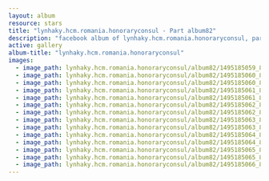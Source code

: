 ```yaml
---
layout: album
resource: stars
title: "lynhaky.hcm.romania.honoraryconsul - Part album82"
description: "facebook album of lynhaky.hcm.romania.honoraryconsul, part album82."
active: gallery
album-title: "lynhaky.hcm.romania.honoraryconsul"
images:
  - image_path: lynhaky.hcm.romania.honoraryconsul/album82/1495185059_8u9a4801.jpg
  - image_path: lynhaky.hcm.romania.honoraryconsul/album82/1495185060_8u9a4809.jpg
  - image_path: lynhaky.hcm.romania.honoraryconsul/album82/1495185060_8u9a4829.jpg
  - image_path: lynhaky.hcm.romania.honoraryconsul/album82/1495185061_8u9a4843.jpg
  - image_path: lynhaky.hcm.romania.honoraryconsul/album82/1495185061_8u9a4846.jpg
  - image_path: lynhaky.hcm.romania.honoraryconsul/album82/1495185062_8u9a4852.jpg
  - image_path: lynhaky.hcm.romania.honoraryconsul/album82/1495185062_8u9a4863.jpg
  - image_path: lynhaky.hcm.romania.honoraryconsul/album82/1495185063_8u9a4873.jpg
  - image_path: lynhaky.hcm.romania.honoraryconsul/album82/1495185063_8u9a4875.jpg
  - image_path: lynhaky.hcm.romania.honoraryconsul/album82/1495185064_8u9a4897.jpg
  - image_path: lynhaky.hcm.romania.honoraryconsul/album82/1495185064_8u9a4898.jpg
  - image_path: lynhaky.hcm.romania.honoraryconsul/album82/1495185065_8u9a4900.jpg
  - image_path: lynhaky.hcm.romania.honoraryconsul/album82/1495185065_8u9a4905.jpg
  - image_path: lynhaky.hcm.romania.honoraryconsul/album82/1495185066_8u9a4909.jpg
---
```

